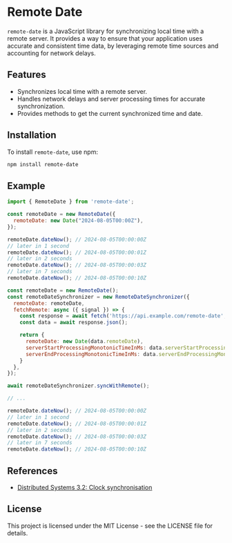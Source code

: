 # Remote Date

`remote-date` is a JavaScript library for synchronizing local time with a remote server. It provides a way to ensure that your application uses accurate and consistent time data, by leveraging remote time sources and accounting for network delays.

## Features

- Synchronizes local time with a remote server.
- Handles network delays and server processing times for accurate synchronization.
- Provides methods to get the current synchronized time and date.

## Installation

To install `remote-date`, use npm:

```bash
npm install remote-date
```

## Example

```js
import { RemoteDate } from 'remote-date';

const remoteDate = new RemoteDate({
  remoteDate: new Date("2024-08-05T00:00Z"),
});

remoteDate.dateNow(); // 2024-08-05T00:00:00Z
// later in 1 second
remoteDate.dateNow(); // 2024-08-05T00:00:01Z
// later in 2 seconds
remoteDate.dateNow(); // 2024-08-05T00:00:03Z
// later in 7 seconds
remoteDate.dateNow(); // 2024-08-05T00:00:10Z
```

```js
const remoteDate = new RemoteDate();
const remoteDateSynchronizer = new RemoteDateSynchronizer({
  remoteDate: remoteDate,
  fetchRemote: async ({ signal }) => {
    const response = await fetch('https://api.example.com/remote-date', { signal });
    const data = await response.json();

    return {
      remoteDate: new Date(data.remoteDate),
      serverStartProcessingMonotonicTimeInMs: data.serverStartProcessingMonotonicTimeInMs,
      serverEndProcessingMonotonicTimeInMs: data.serverEndProcessingMonotonicTimeInMs,
    }
  },
});

await remoteDateSynchronizer.syncWithRemote();

// ...

remoteDate.dateNow(); // 2024-08-05T00:00:00Z
// later in 1 second
remoteDate.dateNow(); // 2024-08-05T00:00:01Z
// later in 2 seconds
remoteDate.dateNow(); // 2024-08-05T00:00:03Z
// later in 7 seconds
remoteDate.dateNow(); // 2024-08-05T00:00:10Z
```

## References

- [Distributed Systems 3.2: Clock synchronisation](https://youtu.be/mAyW-4LeXZo?feature=shared)

## License
This project is licensed under the MIT License - see the LICENSE file for details.
